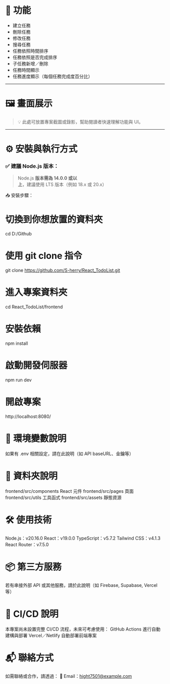 # 📌 功能

- 建立任務
- 刪除任務
- 修改任務
- 搜尋任務
- 任務依照時間排序
- 任務依照是否完成排序
- 子任務新增／刪除
- 任務時間顯示
- 任務進度顯示（每個任務完成度百分比）

---

# 🖼 畫面展示

> 💡 此處可放置專案截圖或錄影，幫助閱讀者快速理解功能與 UI。

---

# ⚙️ 安裝與執行方式

### ✅ 建議 Node.js 版本：

> Node.js **版本需為 14.0.0 或以上**，建議使用 LTS 版本（例如 18.x 或 20.x）

📥 安裝步驟：

# 切換到你想放置的資料夾

cd D:/Github

# 使用 git clone 指令

git clone https://github.com/S-herry/React_TodoList.git

# 進入專案資料夾

cd React_TodoList/frontend

# 安裝依賴

npm install

# 啟動開發伺服器

npm run dev

# 開啟專案

http://localhost:8080/

# 🔐 環境變數說明

如果有 .env 相關設定，請在此說明（如 API baseURL、金鑰等）

# 📁 資料夾說明

frontend/src/components React 元件
frontend/src/pages 頁面
frontend/src/utils 工具函式
frontend/src/assets 靜態資源

# 🛠️ 使用技術

Node.js：v20.16.0
React：v19.0.0
TypeScript：v5.7.2
Tailwind CSS：v4.1.3
React Router：v7.5.0

# 📦 第三方服務

若有串接外部 API 或其他服務，請於此說明（如 Firebase, Supabase, Vercel 等）

# 🚀 CI/CD 說明

本專案尚未設置完整 CI/CD 流程，未來可考慮使用：
GitHub Actions 進行自動建構與部署
Vercel／Netlify 自動部署前端專案

# 📬 聯絡方式

如需聯絡或合作，請透過：
📧 Email：hight7501@example.com

<!-- 💼 LinkedIn：[你的個人連結] -->
<!-- 🌐 Portfolio：[你的個人網站（如有）] -->
